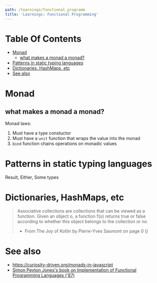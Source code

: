 ```yaml
---
path: /learnings/functional_programm
title: 'Learnings: Functional Programming'
---
```

# Table Of Contents

<!-- toc -->

- [Monad](#monad)
  * [what makes a monad a monad?](#what-makes-a-monad-a-monad)
- [Patterns in static typing languages](#patterns-in-static-typing-languages)
- [Dictionaries, HashMaps, etc](#dictionaries-hashmaps-etc)
- [See also](#see-also)

<!-- tocstop -->

# Monad

## what makes a monad a monad?

Monad laws:

  1. Must have a type constuctor
  2. Must have a `unit` function that wraps the value into the monad
  3. `bind` function chains operations on monadic values

# Patterns in static typing languages

Result, Either, Some types

# Dictionaries, HashMaps, etc


> Associative collections are collections that can be viewed as a function. Given an object o, a function f(o) returns true or false according to whether this object belongs to the collection or no
> 
> - From The Joy of Kotlin by Pierre-Yves Saumont on page 0 ()

# See also

  * https://curiosity-driven.org/monads-in-javascript
  * [Simon Peyton Jones's book on Implementation of Functional Programming Languages ('87)](https://www.microsoft.com/en-us/research/publication/the-implementation-of-functional-programming-languages/)
